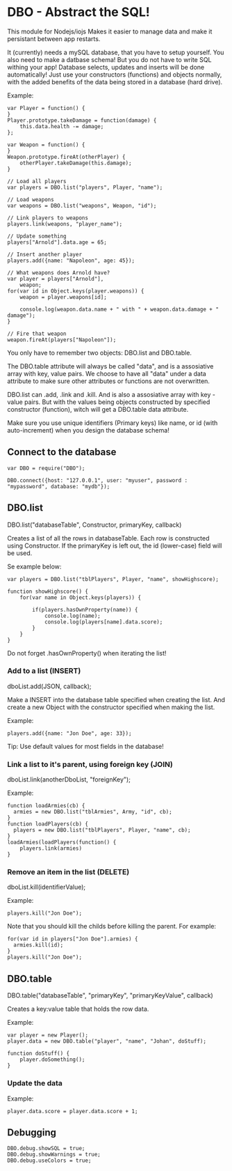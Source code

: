 ﻿# DBO - Abstract the SQL!

This module for Nodejs/iojs Makes it easier to manage data and make it persistant between app restarts.

It (currently) needs a mySQL database, that you have to setup yourself. 
You also need to make a datbase schema! But you do not have to write SQL withing your app! 
Database selects, updates and inserts will be done automatically!
Just use your constructors (functions) and objects normally, with the added benefits of the data being stored in a database (hard drive).

Example:
```
var Player = function() {
}
Player.prototype.takeDamage = function(damage) {
	this.data.health -= damage;
};

var Weapon = function() {
}
Weapon.prototype.fireAt(otherPlayer) {
	otherPlayer.takeDamage(this.damage);
}

// Load all players
var players = DBO.list("players", Player, "name");

// Load weapons
var weapons = DBO.list("weapons", Weapon, "id");

// Link players to weapons
players.link(weapons, "player_name");

// Update something
players["Arnold"].data.age = 65;

// Insert another player
players.add({name: "Napoleon", age: 45});

// What weapons does Arnold have?
var player = players["Arnold"],
	weapon;
for(var id in Object.keys(player.weapons)) {
	weapon = player.weapons[id];
	
	console.log(weapon.data.name + " with " + weapon.data.damage + " damage");
}

// Fire that weapon
weapon.fireAt(players["Napoleon"]);
```

You only have to remember two objects: DBO.list and DBO.table.

The DBO.table attribute will always be called "data", and is a assosiative array with key, value pairs. We choose to have all "data" under a data attribute to make sure other attributes or functions are not overwritten.

DBO.list can .add, .link and .kill. And is also a assosiative array with key -value pairs. But with the values being objects constructed by specified constructor (function), witch will get a DBO.table data attribute.  


Make sure you use unique identifiers (Primary keys) like name, or id (with auto-increment) when you design the database schema!




## Connect to the database

```
var DBO = require("DBO");

DBO.connect({host: "127.0.0.1",	user: "myuser", password : "mypassword", database: "mydb"});
```


## DBO.list

DBO.list("databaseTable", Constructor, primaryKey, callback)

Creates a list of all the rows in databaseTable. Each row is constructed using Constructor.
If the primaryKey is left out, the id (lower-case) field will be used.

Se example below:

```
var players = DBO.list("tblPlayers", Player, "name", showHighscore);

function showHighscore() {
	for(var name in Object.keys(players)) {

		if(players.hasOwnProperty(name)) {
			console.log(name);
			console.log(players[name].data.score);
		}
	}
}
```
Do not forget .hasOwnProperty() when iterating the list!


### Add to a list (INSERT)

dboList.add(JSON, callback);

Make a INSERT into the database table specified when creating the list. And create a new Object with the constructor specified when making the list.

Example:

```
players.add({name: "Jon Doe", age: 33});
```

Tip: Use default values for most fields in the database!



### Link a list to it's parent, using foreign key (JOIN)

dboList.link(anotherDboList, "foreignKey");

Example:

```
function loadArmies(cb) {
  armies = new DBO.list("tblArmies", Army, "id", cb);
}
function loadPlayers(cb) {
  players = new DBO.list("tblPlayers", Player, "name", cb);
}
loadArmies(loadPlayers(function() {
	players.link(armies)
}
```


### Remove an item in the list (DELETE)

dboList.kill(identifierValue);

Example:
```
players.kill("Jon Doe");
```

Note that you should kill the childs before killing the parent. For example:

```
for(var id in players["Jon Doe"].armies) {
  armies.kill(id);	
}
players.kill("Jon Doe");
```





## DBO.table

DBO.table("databaseTable", "primaryKey", "primaryKeyValue", callback)

Creates a key:value table that holds the row data.

Example:

```
var player = new Player();
player.data = new DBO.table("player", "name", "Johan", doStuff);

function doStuff() {
	player.doSomething();
}

```

### Update the data

Example:
```
player.data.score = player.data.score + 1;
```
 

 
 
 ## Debugging
 ```
 DBO.debug.showSQL = true;
 DBO.debug.showWarnings = true;
 DBO.debug.useColors = true;

 ```
